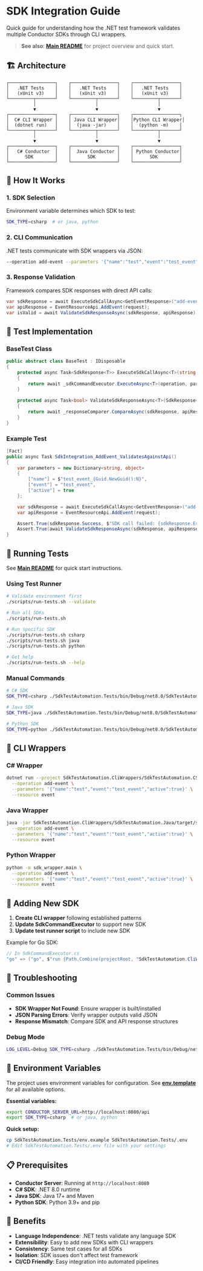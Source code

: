 # SDK Integration Guide

Quick guide for understanding how the .NET test framework validates multiple Conductor SDKs through CLI wrappers.

> **See also**: **[Main README](README.md)** for project overview and quick start.

## 🏗️ Architecture

```
┌─────────────────┐    ┌─────────────────┐    ┌─────────────────┐
│   .NET Tests    │    │   .NET Tests    │    │   .NET Tests    │
│   (xUnit v3)    │    │   (xUnit v3)    │    │   (xUnit v3)    │
└─────────┬───────┘    └─────────┬───────┘    └─────────┬───────┘
          │                      │                      │
          ▼                      ▼                      ▼
┌─────────────────┐    ┌─────────────────┐    ┌─────────────────┐
│  C# CLI Wrapper │    │ Java CLI Wrapper│    │Python CLI Wrapper│
│  (dotnet run)   │    │  (java -jar)    │    │  (python -m)    │
└─────────┬───────┘    └─────────┬───────┘    └─────────┬───────┘
          │                      │                      │
          ▼                      ▼                      ▼
┌─────────────────┐    ┌─────────────────┐    ┌─────────────────┐
│   C# Conductor  │    │  Java Conductor │    │ Python Conductor│
│      SDK        │    │      SDK        │    │      SDK        │
└─────────────────┘    └─────────────────┘    └─────────────────┘
```

## 🔄 How It Works

### 1. SDK Selection
Environment variable determines which SDK to test:
```bash
SDK_TYPE=csharp  # or java, python
```

### 2. CLI Communication
.NET tests communicate with SDK wrappers via JSON:
```bash
--operation add-event --parameters '{"name":"test","event":"test_event","active":true}' --resource event
```

### 3. Response Validation
Framework compares SDK responses with direct API calls:
```csharp
var sdkResponse = await ExecuteSdkCallAsync<GetEventResponse>("add-event", parameters, "event");
var apiResponse = EventResourceApi.AddEvent(request);
var isValid = await ValidateSdkResponseAsync(sdkResponse, apiResponse);
```

## 🧪 Test Implementation

### BaseTest Class
```csharp
public abstract class BaseTest : IDisposable
{
    protected async Task<SdkResponse<T>> ExecuteSdkCallAsync<T>(string operation, Dictionary<string, object> parameters, string resource)
    {
        return await _sdkCommandExecutor.ExecuteAsync<T>(operation, parameters, resource);
    }
    
    protected async Task<bool> ValidateSdkResponseAsync<T>(SdkResponse<T> sdkResponse, RestResponse<T> apiResponse)
    {
        return await _responseComparer.CompareAsync(sdkResponse, apiResponse);
    }
}
```

### Example Test
```csharp
[Fact]
public async Task SdkIntegration_AddEvent_ValidatesAgainstApi()
{
    var parameters = new Dictionary<string, object>
    {
        ["name"] = $"test_event_{Guid.NewGuid():N}",
        ["event"] = "test_event",
        ["active"] = true
    };

    var sdkResponse = await ExecuteSdkCallAsync<GetEventResponse>("add-event", parameters, "event");
    var apiResponse = EventResourceApi.AddEvent(request);

    Assert.True(sdkResponse.Success, $"SDK call failed: {sdkResponse.ErrorMessage}");
    Assert.True(await ValidateSdkResponseAsync(sdkResponse, apiResponse));
}
```

## 🚀 Running Tests

See **[Main README](README.md#🚀-quick-start)** for quick start instructions.

### Using Test Runner
```bash
# Validate environment first
./scripts/run-tests.sh --validate

# Run all SDKs
./scripts/run-tests.sh

# Run specific SDK
./scripts/run-tests.sh csharp
./scripts/run-tests.sh java
./scripts/run-tests.sh python

# Get help
./scripts/run-tests.sh --help
```

### Manual Commands
```bash
# C# SDK
SDK_TYPE=csharp ./SdkTestAutomation.Tests/bin/Debug/net8.0/SdkTestAutomation.Tests

# Java SDK
SDK_TYPE=java ./SdkTestAutomation.Tests/bin/Debug/net8.0/SdkTestAutomation.Tests

# Python SDK
SDK_TYPE=python ./SdkTestAutomation.Tests/bin/Debug/net8.0/SdkTestAutomation.Tests
```

## 🔧 CLI Wrappers

### C# Wrapper
```bash
dotnet run --project SdkTestAutomation.CliWrappers/SdkTestAutomation.CSharp -- \
  --operation add-event \
  --parameters '{"name":"test","event":"test_event","active":true}' \
  --resource event
```

### Java Wrapper
```bash
java -jar SdkTestAutomation.CliWrappers/SdkTestAutomation.Java/target/sdk-wrapper-1.0.0.jar \
  --operation add-event \
  --parameters '{"name":"test","event":"test_event","active":true}' \
  --resource event
```

### Python Wrapper
```bash
python -m sdk_wrapper.main \
  --operation add-event \
  --parameters '{"name":"test","event":"test_event","active":true}' \
  --resource event
```

## 🔄 Adding New SDK

1. **Create CLI wrapper** following established patterns
2. **Update SdkCommandExecutor** to support new SDK
3. **Update test runner script** to include new SDK

Example for Go SDK:
```csharp
// In SdkCommandExecutor.cs
"go" => ("go", $"run {Path.Combine(projectRoot, "SdkTestAutomation.CliWrappers/SdkTestAutomation.Go/main.go")} {command}")
```

## 🐛 Troubleshooting

### Common Issues
- **SDK Wrapper Not Found**: Ensure wrapper is built/installed
- **JSON Parsing Errors**: Verify wrapper outputs valid JSON
- **Response Mismatch**: Compare SDK and API response structures

### Debug Mode
```bash
LOG_LEVEL=Debug SDK_TYPE=csharp ./SdkTestAutomation.Tests/bin/Debug/net8.0/SdkTestAutomation.Tests
```

## 🔧 Environment Variables

The project uses environment variables for configuration. See **[env.template](../SdkTestAutomation.Tests/env.template)** for all available options.

**Essential variables:**
```bash
export CONDUCTOR_SERVER_URL=http://localhost:8080/api
export SDK_TYPE=csharp  # or java, python
```

**Quick setup:**
```bash
cp SdkTestAutomation.Tests/env.example SdkTestAutomation.Tests/.env
# Edit SdkTestAutomation.Tests/.env file with your settings
```

## 📋 Prerequisites

- **Conductor Server**: Running at `http://localhost:8080`
- **C# SDK**: .NET 8.0 runtime
- **Java SDK**: Java 17+ and Maven
- **Python SDK**: Python 3.9+ and pip

## 🎯 Benefits

- **Language Independence**: .NET tests validate any language SDK
- **Extensibility**: Easy to add new SDKs with CLI wrappers
- **Consistency**: Same test cases for all SDKs
- **Isolation**: SDK issues don't affect test framework
- **CI/CD Friendly**: Easy integration into automated pipelines 